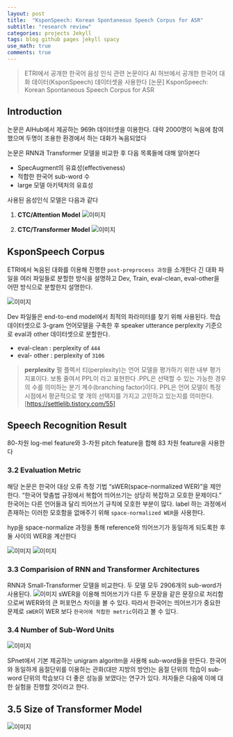 ```yaml
---
layout: post
title:  "KsponSpeech: Korean Spontaneous Speech Corpus for ASR"
subtitle: "research review"
categories: projects Jekyll
tags: blog github pages jekyll spacy
use_math: true
comments: true
---
```

> ETRI에서 공개한 한국어 음성 인식 관련 논문이다
> AI 허브에서 공개한 한국어 대화 데이터(KsponSpeech) 데이터셋을 사용한다
> [논문] KsponSpeech: Korean Spontaneous Speech Corpus for ASR

## Introduction
논문은 AIHub에서 제공하는 969h 데이터셋을 이용한다.
대략 2000명이 녹음에 참여했으며 두명이 조용한 환경에서 하는 대화가 녹음되었다

논문은 RNN과 Transformer 모델을 비교한 후 다음 목록들에 대해 알아본다

- SpecAugment의 유효성(effectiveness)
- 적합한 한국어 sub-word 수
- large 모델 아키텍처의 유효성

사용된 음성인식 모델은 다음과 같다
1. __CTC/Attention Model__
![이미지](https://ekspertos.github.io/assets/img/review/2021-10-11-Attention-Model.PNG)

2. __CTC/Transformer Model__
![이미지](https://ekspertos.github.io/assets/img/review/2021-10-11-Transformer-Model.PNG)


## KsponSpeech Corpus
ETRI에서 녹음된 대화를 이용해 진행한 `post-preprocess 과정`을 소개한다
긴 대화 파일을 여러 파일들로 분할한 방식을 설명하고 Dev, Train, eval-clean, eval-other을 어떤 방식으로 분할한지 설명한다.

![이미지](https://ekspertos.github.io/assets/img/review/2021-10-11-KsponSpeechDataSet.PNG)

Dev 파일들은 end-to-end model에서 최적의 파라미터를 찾기 위해 사용된다.
학습 데이터셋으로 3-gram 언어모델을 구축한 후 speaker utterance perplexity 기준으로 eval과 other 데이터셋으로 분할한다.
- eval-clean  : perplexity of `444`
- eval- other : perplexity of `3106`

> __perplexity__
> 펄 플렉서 티(perplexity)는 언어 모델을 평가하기 위한 내부 평가 지표이다. 보통 줄여서 PPL이 라고 표현한다
>.PPL은 선택할 수 있는 가능한 경우의 수를 의미하는 분기 계수(branching factor)이다.
> PPL은 언어 모델이 특정 시점에서 평균적으로 몇 개의 선택지를 가지고 고민하고 있는지를 의미한다.
> [https://settlelib.tistory.com/55]

## Speech Recognition Result
80-차원 log-mel feature와 3-차원 pitch feature을 합해 83 차원 feature을 사용한다

### 3.2 Evaluation Metric
해당 논문은 한국어 대상 오류 측정 기법 “sWER(space-normalized WER)”을 제안한다.
“한국어 맞춤법 규정에서 복합어 띄어쓰기는 상당히 복잡하고 모호한 문제이다.”
한국어는 다른 언어들과 달리 띄어쓰기 규칙에 모호한 부분이 많다. label 하는 과정에서 존재하는 이러한 모호함을 없애주기 위해 `space-normalized WER`을 사용한다.

hyp을 space-normalize 과정을 통해 reference와  띄어쓰기가 동일하게 되도록한 후 둘 사이의 WER을 계산한다

![이미지](https://ekspertos.github.io/assets/img/review/2021-10-11-2021-10-11-Sequence.PNG)
![이미지](https://ekspertos.github.io/assets/img/review/2021-10-11-Sequence_sWER.PNG)

### 3.3 Comparision of RNN and Transformer Architectures
RNN과 Small-Transformer 모델을 비교한다. 두 모델 모두 2906개의 sub-word가 사용된다.
![이미지](https://ekspertos.github.io/assets/img/review/2021-10-11-Compare-Model.PNG)
sWER을 이용해 띄어쓰기가 다른 두 문장을 같은 문장으로 처리함으로써 WER와의 큰 퍼포먼스 차이을 볼 수 있다.
따라서 한국어는 띄어쓰기가 중요한 문제로 `sWER`이 WER 보다 `한국어에 적합한 metric`이라고 볼 수 있다.

### 3.4 Number of Sub-Word Units
![이미지](https://ekspertos.github.io/assets/img/review/2021-10-11-SubwordUnits.PNG)

SPnet에서 기본 제공하는 unigram algoritm을 사용해 sub-word들을 만든다.
한국어와 동일하게 음절단위를 이용하는 관화(대만 지방의 방언)는 음절 단위의 학습이 sub-word 단위의 학습보다 더 좋은 성능을 보였다는 연구가 있다.
저자들은 다음에 이에 대한 실험을 진행할 것이라고 한다.


## 3.5 Size of Transformer Model
![이미지](https://ekspertos.github.io/assets/img/review/2021-10-11-Transformer-Model-Size.PNG)
